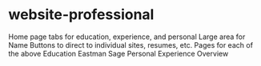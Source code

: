 # website-professional

Home page
  tabs for education, experience, and personal
  Large area for Name
  Buttons to direct to individual sites, resumes, etc.
Pages for each of the above
  Education
  Eastman
  Sage
  Personal
  Experience Overview
